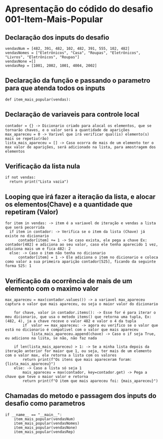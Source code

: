 # Apresentação do códido do desafio 001-Item-Mais-Popular

## Declaração dos inputs do desafio
```
vendasNum = [482, 391, 482, 102, 482, 391, 555, 102, 482]
vendasNomes = ["Eletrônicos", "Casa", "Roupas", "Eletrônicos", "Livros", "Eletrônicos", "Roupas"]
vendasNone =[]
vendasRep = [1001, 2002, 1001, 4004, 2002]
```

## Declaração da função e passando o parametro para que atenda todos os inputs
```
def item_mais_popular(vendas):
```

## Declaração de variaveis para controle local
```
contador = {} -> Dicionario criado para alocal os elementos, que se tornarão chaves, e o valor será a quantidade de aparições
max_apareceu = 0 -> Varivel que irá verificar qual(is) elemento(s) mais se repetiu(rão) 
lista_mais_apareceu = [] -> Caso ocorra de mais de um elemento ter o max valor de aparições, será adicionado na lista, para amostragem dos elementos
```

## Verificação da lista nula
```
if not vendas:
  return print("Lista vazia")   
```

## Looping que irá fazer a iteração da lista, e alocar os elementos(Chave) e a quantidade que repetiram (Valor)
```
for item in vendas: -> item é a variavel de iteração e vendas a lista que será pecorrida
  if item in contador: -> Verifica se o item da lista (Chave) já existe no dicionario
      contador[item] += 1 -> Se caso exista, ele pega a chave Ex: contador[482] e adiciona ao seu valor, caso ele tenha aparecido 1 vez, adiciona mais um e fica 482: 2
  else: -> Caso o item não tenha no dicionario
      contador[item] = 1 -> Ele adiciona o item no dicionario e coloca como valor a sua primeira aparição contador[525], ficando da seguinte forma 525: 1
```

## Verificação da ocorrência de mais de um elemento com o maximo valor
```
max_apareceu = max(contador.values()) -> a variavel max_apareceu captura o valor que mais apareceu, ou seja o maior valor do dicionario

    for chave, valor in contador.items(): -> Esse for é para iterar o meu dicionario, que usa o metodo items() que retorna uma tupla, Ex: (482, 4), ja a chave receve o valor 482 e valor o 4 da tupla
        if  valor == max_apareceu: -> agora eu verifico se o valor que está no dicionario é compativel com o valor que mais apareceu
            lista_mais_apareceu.append(chave) -> Caso o if seja True, eu adiciono na lista, se não, não faz nada
            
    if len(lista_mais_apareceu) > 1: -> Se a minha lista depois da iteração anterior for maior que 1, ou seja, ter mais de um elemento com o valor max, ele retorna a lista com os valores
        return print(f"Os itens que mais apareceram foram: {lista_mais_apareceu}")
    else: -> Caso a lista só seja 1
        mais_apareceu = max(contador, key=contador.get) -> Pega a chave que teve o maior valor e retorna
        return print(f"O item que mais apareceu foi: {mais_apareceu}") 
```

## Chamadas do metodo e passagem dos inputs do desafio como parametros
```
if __name__ == "__main__":
    item_mais_popular(vendasNum)
    item_mais_popular(vendasNomes)
    item_mais_popular(vendasNone)
    item_mais_popular(vendasRep)
```
